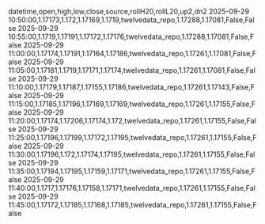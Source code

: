 datetime,open,high,low,close,source,rollH20,rollL20,up2,dn2
2025-09-29 10:50:00,1.17173,1.172,1.17169,1.1719,twelvedata_repo,1.17288,1.17081,False,False
2025-09-29 10:55:00,1.1719,1.17191,1.17172,1.17176,twelvedata_repo,1.17288,1.17081,False,False
2025-09-29 11:00:00,1.17174,1.17191,1.17164,1.17186,twelvedata_repo,1.17261,1.17081,False,False
2025-09-29 11:05:00,1.17181,1.1719,1.17171,1.17174,twelvedata_repo,1.17261,1.17081,False,False
2025-09-29 11:10:00,1.17179,1.17187,1.17155,1.17186,twelvedata_repo,1.17261,1.17143,False,False
2025-09-29 11:15:00,1.17185,1.17196,1.17169,1.17169,twelvedata_repo,1.17261,1.17155,False,False
2025-09-29 11:20:00,1.17174,1.17206,1.17174,1.172,twelvedata_repo,1.17261,1.17155,False,False
2025-09-29 11:25:00,1.17196,1.17199,1.17172,1.17195,twelvedata_repo,1.17261,1.17155,False,False
2025-09-29 11:30:00,1.17196,1.172,1.17174,1.17195,twelvedata_repo,1.17261,1.17155,False,False
2025-09-29 11:35:00,1.17194,1.17195,1.17159,1.17171,twelvedata_repo,1.17261,1.17155,False,False
2025-09-29 11:40:00,1.1717,1.17176,1.17158,1.17171,twelvedata_repo,1.17261,1.17155,False,False
2025-09-29 11:45:00,1.17172,1.17185,1.17168,1.17185,twelvedata_repo,1.17261,1.17155,False,False
